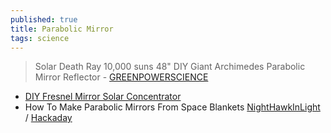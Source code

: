 ```yaml
---
published: true
title: Parabolic Mirror
tags: science
---
```

> Solar Death Ray 10,000 suns 48" DIY Giant Archimedes Parabolic Mirror Reflector - [
GREENPOWERSCIENCE
](https://www.youtube.com/watch?v=FyCLOXF1188)

- [DIY Fresnel Mirror Solar Concentrator ](https://www.youtube.com/watch?v=1fSnHztkqI0)
- How To Make Parabolic Mirrors From Space Blankets  [NightHawkInLight](https://www.youtube.com/watch?v=8CLRTa_ocmo&list=LL&index=23) / [Hackaday](https://hackaday.com/2016/07/26/pressure-formed-parabolic-mirror-from-a-mylar-blanket/)
